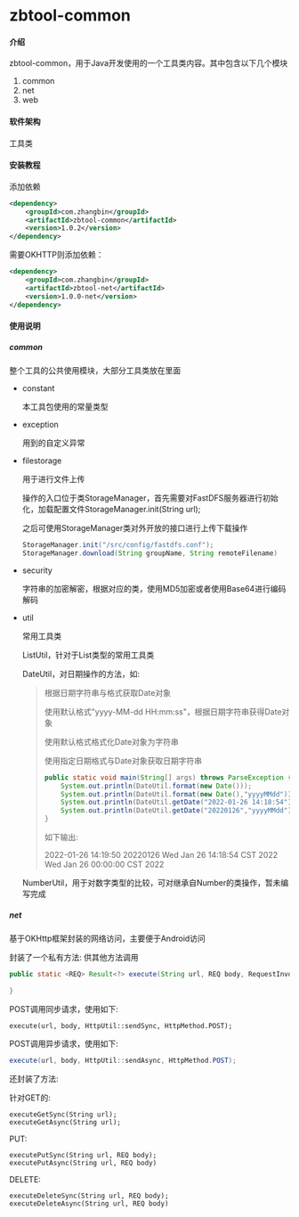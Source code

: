 # zbtool-common

#### 介绍

zbtool-common，用于Java开发使用的一个工具类内容。其中包含以下几个模块

1. common
2. net
3. web

#### 软件架构

工具类

#### 安装教程

添加依赖

```xml
<dependency>
    <groupId>com.zhangbin</groupId>
    <artifactId>zbtool-common</artifactId>
    <version>1.0.2</version>
</dependency>
```

需要OKHTTP则添加依赖：

```xml
<dependency>
    <groupId>com.zhangbin</groupId>
    <artifactId>zbtool-net</artifactId>
    <version>1.0.0-net</version>
</dependency>
```

#### 使用说明

##### common

整个工具的公共使用模块，大部分工具类放在里面

- constant

  本工具包使用的常量类型

- exception

  用到的自定义异常

- filestorage

  用于进行文件上传

  操作的入口位于类StorageManager，首先需要对FastDFS服务器进行初始化，加载配置文件StorageManager.init(String url);

  之后可使用StorageManager类对外开放的接口进行上传下载操作

  ```java
  StorageManager.init("/src/config/fastdfs.conf");
  StorageManager.download(String groupName, String remoteFilename)
  ```

- security

  字符串的加密解密，根据对应的类，使用MD5加密或者使用Base64进行编码解码

- util

  常用工具类

  ListUtil，针对于List类型的常用工具类

  DateUtil，对日期操作的方法，如: 

  > 根据日期字符串与格式获取Date对象
  >
  > 使用默认格式"yyyy-MM-dd HH:mm:ss"，根据日期字符串获得Date对象
  >
  > 使用默认格式格式化Date对象为字符串
  >
  > 使用指定日期格式与Date对象获取日期字符串
  >
  > ```java
  > public static void main(String[] args) throws ParseException {
  >     System.out.println(DateUtil.format(new Date()));
  >     System.out.println(DateUtil.format(new Date(),"yyyyMMdd"));
  >     System.out.println(DateUtil.getDate("2022-01-26 14:18:54"));
  >     System.out.println(DateUtil.getDate("20220126","yyyyMMdd"));
  > }
  > ```
  >
  > 如下输出:
  >
  > 2022-01-26 14:19:50
  > 20220126
  > Wed Jan 26 14:18:54 CST 2022
  > Wed Jan 26 00:00:00 CST 2022

  NumberUtil，用于对数字类型的比较，可对继承自Number的类操作，暂未编写完成

  

##### net

基于OKHttp框架封装的网络访问，主要便于Android访问

封装了一个私有方法: 供其他方法调用

  ```java
  public static <REQ> Result<?> execute(String url, REQ body, RequestInvoke invoke, HttpMethod method) {
      
  }
  ```

POST调用同步请求，使用如下:

  ```
  execute(url, body, HttpUtil::sendSync, HttpMethod.POST);
  ```

POST调用异步请求，使用如下:

  ```java
  execute(url, body, HttpUtil::sendAsync, HttpMethod.POST);
  ```

还封装了方法:

针对GET的:

```
executeGetSync(String url);
executeGetAsync(String url);
```

PUT:

```
executePutSync(String url, REQ body);
executePutAsync(String url, REQ body)
```

DELETE:

```
executeDeleteSync(String url, REQ body);
executeDeleteAsync(String url, REQ body)
```














